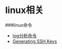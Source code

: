 linux相关
======
###linux命令
* [log分析命令](http://www.vaikan.com/8-linux-commands-every-developer-should-know/)
* [Generating SSH Keys](https://help.github.com/articles/generating-ssh-keys)
